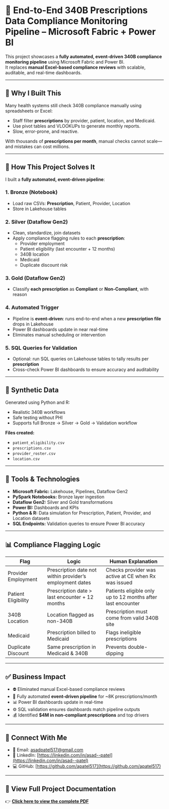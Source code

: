# 🏥 End-to-End 340B Prescriptions Data Compliance Monitoring Pipeline – Microsoft Fabric + Power BI

This project showcases a **fully automated, event-driven 340B compliance monitoring pipeline** using Microsoft Fabric and Power BI.  
It replaces **manual Excel-based compliance reviews** with scalable, auditable, and real-time dashboards.

---

## 🏥 Why I Built This

Many health systems still check 340B compliance manually using spreadsheets or Excel:

- Staff filter **prescriptions** by provider, patient, location, and Medicaid.  
- Use pivot tables and VLOOKUPs to generate monthly reports.  
- Slow, error-prone, and reactive.

With thousands of **prescriptions per month**, manual checks cannot scale—and mistakes can cost millions.

---

## 🚀 How This Project Solves It

I built a **fully automated, event-driven pipeline**:

### 1. Bronze (Notebook)
- Load raw CSVs: **Prescription**, Patient, Provider, Location  
- Store in Lakehouse tables

### 2. Silver (Dataflow Gen2)
- Clean, standardize, join datasets  
- Apply compliance flagging rules to each **prescription**:
  - Provider employment  
  - Patient eligibility (last encounter + 12 months)  
  - 340B location  
  - Medicaid  
  - Duplicate discount risk  

### 3. Gold (Dataflow Gen2)
- Classify **each prescription** as **Compliant** or **Non-Compliant**, with reason

### 4. Automated Trigger
- Pipeline is **event-driven**: runs end-to-end when a new **prescription file** drops in Lakehouse  
- Power BI dashboards update in near real-time  
- Eliminates manual scheduling or intervention

### 5. SQL Queries for Validation
- Optional: run SQL queries on Lakehouse tables to tally results per **prescription**  
- Cross-check Power BI dashboards to ensure accuracy and auditability

---

## 🧪 Synthetic Data

Generated using Python and R:

- Realistic 340B workflows  
- Safe testing without PHI  
- Supports full Bronze → Silver → Gold → Validation workflow

**Files created:**

- `patient_eligibility.csv`  
- `prescriptions.csv`  
- `provider_roster.csv`  
- `location.csv`  

---

## 🧰 Tools & Technologies

- **Microsoft Fabric:** Lakehouse, Pipelines, Dataflow Gen2  
- **PySpark Notebooks:** Bronze layer ingestion  
- **Dataflow Gen2:** Silver and Gold transformations  
- **Power BI:** Dashboards and KPIs  
- **Python & R:** Data simulation for Prescription, Patient, Provider, and Location datasets  
- **SQL Endpoints:** Validation queries to ensure Power BI accuracy  

---

## 📊 Compliance Flagging Logic

| Flag | Logic | Human Explanation |
|------|-------|-----------------|
| Provider Employment | Prescription date not within provider’s employment dates | Checks provider was active at CE when Rx was issued |
| Patient Eligibility | Prescription date > last encounter + 12 months | Patients eligible only up to 12 months after last encounter |
| 340B Location | Location flagged as non-340B | Prescription must come from valid 340B site |
| Medicaid | Prescription billed to Medicaid | Flags ineligible prescriptions |
| Duplicate Discount | Same prescription in Medicaid & 340B | Prevents double-dipping |

---

## ✅ Business Impact

- ⛔ Eliminated manual Excel-based compliance reviews  
- 🔄 Fully automated **event-driven pipeline** for ~8K prescriptions/month  
- 📊 Power BI dashboards update in real-time  
- ⚙️ SQL validation ensures dashboards match pipeline outputs  
- 💰 Identified **$4M in non-compliant prescriptions** and top drivers  

---

## 🔗 Connect With Me

- 📧 Email: [asadpatel517@gmail.com](mailto:asadpatel517@gmail.com)  
- 💼 LinkedIn: [https://linkedin.com/in/asad--patel](https://linkedin.com/in/asad--patel)  
- 💻 GitHub: [https://github.com/apatel517](https://github.com/apatel517)

---

## 📄 View Full Project Documentation

👉 **[Click here to view the complete PDF](./340B-Fabric-Project/340B_Fabric_Portfolio_AsadPatel_Final07.26.pdf)**  

